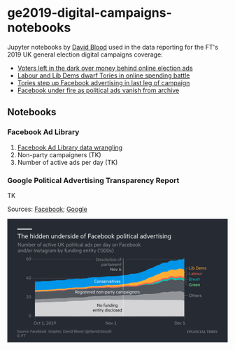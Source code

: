 # ge2019-digital-campaigns-notebooks

Jupyter notebooks by [David Blood](https://twitter.com/davidcblood) used in the data reporting for the FT's 2019 UK general election digital campaigns coverage:

- [Voters left in the dark over money behind online election ads](https://www.ft.com/content/f42f9aa2-16ba-11ea-8d73-6303645ac406)
- [Labour and Lib Dems dwarf Tories in online spending battle](https://www.ft.com/content/6a5d2a88-1075-11ea-a7e6-62bf4f9e548a)
- [Tories step up Facebook advertising in last leg of campaign](https://www.ft.com/content/c1358d62-1522-11ea-9ee4-11f260415385)
- [Facebook under fire as political ads vanish from archive](https://www.ft.com/content/e6fb805e-1b78-11ea-97df-cc63de1d73f4)

## Notebooks

### Facebook Ad Library

1. [Facebook Ad Library data wrangling](https://nbviewer.jupyter.org/github/ft-interactive/ge2019-digital-campaigns-notebooks/blob/master/01-wrangle-ad-library-data.ipynb)
2. Non-party campaigners (TK)
3. Number of active ads per day (TK)

### Google Political Advertising Transparency Report

TK

Sources: [Facebook](https://www.facebook.com/ads/library/api); [Google](https://transparencyreport.google.com/political-ads/home)

![facebook-ads.png](facebook-ads.png)

